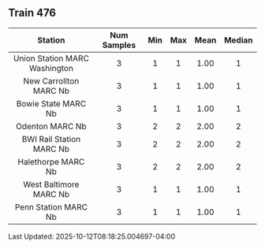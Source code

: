 ## Train 476

| Station | Num Samples | Min | Max | Mean | Median |
| :-----: | :---------: | :-: | :-: | :--: | :----: |
| Union Station MARC Washington | 3 | 1 | 1 | 1.00 | 1 |
| New Carrollton MARC Nb | 3 | 1 | 1 | 1.00 | 1 |
| Bowie State MARC Nb | 3 | 1 | 1 | 1.00 | 1 |
| Odenton MARC Nb | 3 | 2 | 2 | 2.00 | 2 |
| BWI Rail Station MARC Nb | 3 | 2 | 2 | 2.00 | 2 |
| Halethorpe MARC Nb | 3 | 2 | 2 | 2.00 | 2 |
| West Baltimore MARC Nb | 3 | 1 | 1 | 1.00 | 1 |
| Penn Station MARC Nb | 3 | 1 | 1 | 1.00 | 1 |


Last Updated: 2025-10-12T08:18:25.004697-04:00
